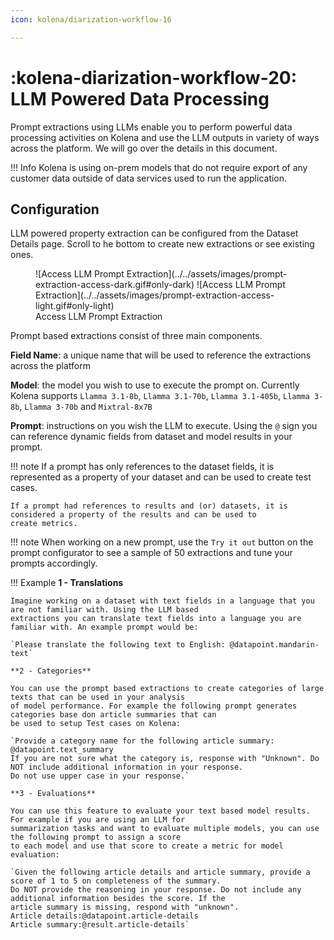```yaml
---
icon: kolena/diarization-workflow-16

---
```

# :kolena-diarization-workflow-20: LLM Powered Data Processing

Prompt extractions using LLMs enable you to perform powerful data processing activities on Kolena and
use the LLM outputs in variety of ways across the platform. We will go over the details in this document.

!!! Info
    Kolena is using on-prem models that do not require export of any customer data
    outside of data services used to run the application.

## Configuration

LLM powered property extraction can be configured from the Dataset Details page. Scroll to he bottom to create new
extractions or see existing ones.

<figure markdown>
![Access LLM Prompt Extraction](../../assets/images/prompt-extraction-access-dark.gif#only-dark)
![Access LLM Prompt Extraction](../../assets/images/prompt-extraction-access-light.gif#only-light)
<figcaption>Access LLM Prompt Extraction</figcaption>
</figure>

Prompt based extractions consist of three main components.

**Field Name**: a unique name that will be used to reference the extractions across the platform

**Model**: the model you wish to use to execute the prompt on. Currently Kolena supports
`Llamma 3.1-8b`, `Llamma 3.1-70b`, `Llamma 3.1-405b`, `Llamma 3-8b`, `Llamma 3-70b` and `Mixtral-8x7B`

**Prompt**: instructions on you wish the LLM to execute.
Using the `@` sign you can reference dynamic fields from dataset and model results in your prompt.

!!! note
    If a prompt has only references to the dataset fields, it is represented as a property of your dataset and can be
    used to create test cases.

    If a prompt had references to results and (or) datasets, it is considered a property of the results and can be used to
    create metrics.

!!! note
    When working on a new prompt, use the `Try it out` button on the prompt configurator to see a sample of 50
    extractions and tune your prompts accordingly.

!!! Example
    **1 - Translations**

    Imagine working on a dataset with text fields in a language that you are not familiar with. Using the LLM based
    extractions you can translate text fields into a language you are familiar with. An example prompt would be:

    `Please translate the following text to English: @datapoint.mandarin-text`

    **2 - Categories**

    You can use the prompt based extractions to create categories of large texts that can be used in your analysis
    of model performance. For example the following prompt generates categories base don article summaries that can
    be used to setup Test cases on Kolena:

    `Provide a category name for the following article summary:
    @datapoint.text_summary
    If you are not sure what the category is, response with "Unknown". Do NOT include additional information in your response.
    Do not use upper case in your response.`

    **3 - Evaluations**

    You can use this feature to evaluate your text based model results. For example if you are using an LLM for
    summarization tasks and want to evaluate multiple models, you can use the following prompt to assign a score
    to each model and use that score to create a metric for model evaluation:

    `Given the following article details and article summary, provide a score of 1 to 5 on completeness of the summary.
    Do NOT provide the reasoning in your response. Do not include any additional information besides the score. If the
    article summary is missing, respond with "unknown".
    Article details:@datapoint.article-details
    Article summary:@result.article-details`
